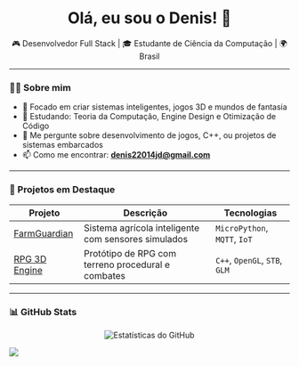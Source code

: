 <h1 align="center">Olá, eu sou o Denis! 👋</h1>

<p align="center">
  🎮 Desenvolvedor Full Stack | 🎓 Estudante de Ciência da Computação | 🌍 Brasil
</p>

---

### 👨‍💻 Sobre mim

- 🎯 Focado em criar sistemas inteligentes, jogos 3D e mundos de fantasia
- 🌱 Estudando: Teoria da Computação, Engine Design e Otimização de Código
- 💬 Me pergunte sobre desenvolvimento de jogos, C++, ou projetos de sistemas embarcados
- 📫 Como me encontrar: **denis22014jd@gmail.com**

---

### 🚀 Projetos em Destaque

| Projeto | Descrição | Tecnologias |
|--------|-----------|-------------|
| [FarmGuardian](https://github.com/seu-usuario/FarmGuardian) | Sistema agrícola inteligente com sensores simulados | `MicroPython`, `MQTT`, `IoT` |
| [RPG 3D Engine](https://github.com/seu-usuario/RPG3D) | Protótipo de RPG com terreno procedural e combates | `C++`, `OpenGL`, `STB`, `GLM` |

---

### 📊 GitHub Stats

<p align="center">
  <img src="https://github-readme-stats.vercel.app/api?username=SEU_USUARIO&show_icons=true&theme=tokyonight" alt="Estatísticas do GitHub"/>
</p>

![](http://github-profile-summary-cards.vercel.app/api/cards/repos-per-language?username=zNidhoggr&theme=discord_old_blurple)
